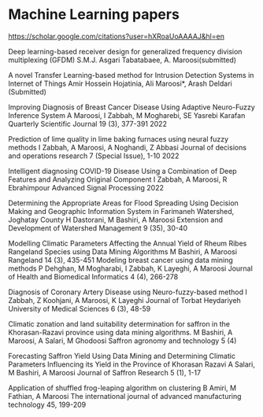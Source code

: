 # Machine Learning papers
https://scholar.google.com/citations?user=hXRoaUoAAAAJ&hl=en

Deep learning-based receiver design for generalized frequency division
multiplexing (GFDM) S.M.J. Asgari Tabatabaee, A. Maroosi(submitted)

A novel Transfer Learning-based method for Intrusion Detection Systems in Internet of Things
Amir Hossein Hojatinia, Ali Maroosi*, Arash Deldari (Submitted)

Improving Diagnosis of Breast Cancer Disease Using Adaptive Neuro-Fuzzy Inference System
A Maroosi, I Zabbah, M Mogharebi, SE Yasrebi
Karafan Quarterly Scientific Journal 19 (3), 377-391		2022

Prediction of lime quality in lime baking furnaces using neural fuzzy methods
I Zabbah, A Maroosi, A Noghandi, Z Abbasi
Journal of decisions and operations research 7 (Special Issue), 1-10		2022

Intelligent diagnosing COVID-19 Disease Using a Combination of Deep Features and Analyzing Original Component
I Zabbah, A Maroosi, R Ebrahimpour
Advanced Signal Processing		2022

Determining the Appropriate Areas for Flood Spreading Using Decision Making and Geographic Information System in Farimaneh Watershed, Joghatay County
H Dastorani, M Bashiri, A Maroosi
Extension and Development of Watershed Management 9 (35), 30-40

Modelling Climatic Parameters Affecting the Annual Yield of Rheum Ribes Rangeland Species using Data Mining Algorithms
M Bashiri, A Maroosi
Rangeland 14 (3), 435-451
Modeling breast cancer using data mining methods
P Dehghan, M Mogharabi, I Zabbah, K Layeghi, A Maroosi
Journal of Health and Biomedical Informatics 4 (4), 266-278

Diagnosis of Coronary Artery Disease using Neuro-fuzzy-based method
I Zabbah, Z Koohjani, A Maroosi, K Layeghi
Journal of Torbat Heydariyeh University of Medical Sciences 6 (3), 48-59

Climatic zonation and land suitability determination for saffron in the Khorasan-Razavi province using data mining algorithms.
M Bashiri, A Maroosi, A Salari, M Ghodoosi
Saffron agronomy and technology 5 (4)

Forecasting Saffron Yield Using Data Mining and Determining Climatic Parameters Influencing its Yield in the Province of Khorasan Razavi
A Salari, M Bashiri, A Maroosi
Journal of Saffron Research 5 (1), 1-17

Application of shuffled frog-leaping algorithm on clustering
B Amiri, M Fathian, A Maroosi
The international journal of advanced manufacturing technology 45, 199-209
